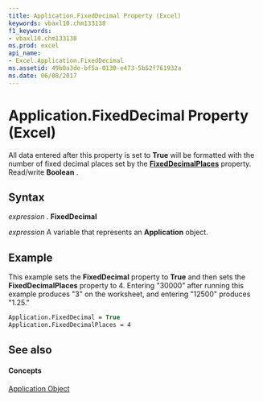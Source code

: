 ```yaml
---
title: Application.FixedDecimal Property (Excel)
keywords: vbaxl10.chm133138
f1_keywords:
- vbaxl10.chm133138
ms.prod: excel
api_name:
- Excel.Application.FixedDecimal
ms.assetid: 49b0a3de-bf5a-0130-e473-5b52f761932a
ms.date: 06/08/2017
---
```



# Application.FixedDecimal Property (Excel)

All data entered after this property is set to  **True** will be formatted with the number of fixed decimal places set by the **[FixedDecimalPlaces](Excel.Application.FixedDecimalPlaces.md)** property. Read/write **Boolean** .


## Syntax

 _expression_ . **FixedDecimal**

 _expression_ A variable that represents an **Application** object.


## Example

This example sets the  **FixedDecimal** property to **True** and then sets the **FixedDecimalPlaces** property to 4. Entering "30000" after running this example produces "3" on the worksheet, and entering "12500" produces "1.25."


```vb
Application.FixedDecimal = True 
Application.FixedDecimalPlaces = 4
```


## See also


#### Concepts


[Application Object](Excel.Application(objec).md)

